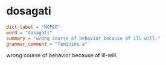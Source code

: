 # dosagati

``` toml
dict_label = "NCPED"
word = "dosagati"
summary = "wrong course of behavior because of ill-will."
grammar_comment = "feminine a"
```

wrong course of behavior because of ill\-will.


